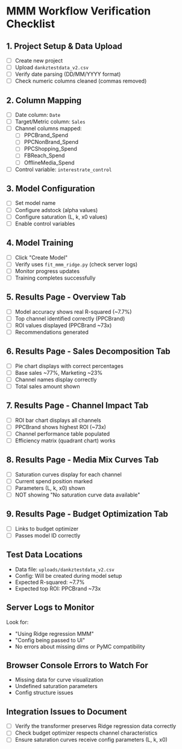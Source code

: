 # MMM Workflow Verification Checklist

## 1. Project Setup & Data Upload
- [ ] Create new project
- [ ] Upload `dankztestdata_v2.csv`
- [ ] Verify date parsing (DD/MM/YYYY format)
- [ ] Check numeric columns cleaned (commas removed)

## 2. Column Mapping
- [ ] Date column: `Date`
- [ ] Target/Metric column: `Sales`
- [ ] Channel columns mapped:
  - [ ] PPCBrand_Spend
  - [ ] PPCNonBrand_Spend
  - [ ] PPCShopping_Spend
  - [ ] FBReach_Spend
  - [ ] OfflineMedia_Spend
- [ ] Control variable: `interestrate_control`

## 3. Model Configuration
- [ ] Set model name
- [ ] Configure adstock (alpha values)
- [ ] Configure saturation (L, k, x0 values)
- [ ] Enable control variables

## 4. Model Training
- [ ] Click "Create Model"
- [ ] Verify uses `fit_mmm_ridge.py` (check server logs)
- [ ] Monitor progress updates
- [ ] Training completes successfully

## 5. Results Page - Overview Tab
- [ ] Model accuracy shows real R-squared (~7.7%)
- [ ] Top channel identified correctly (PPCBrand)
- [ ] ROI values displayed (PPCBrand ~73x)
- [ ] Recommendations generated

## 6. Results Page - Sales Decomposition Tab
- [ ] Pie chart displays with correct percentages
- [ ] Base sales ~77%, Marketing ~23%
- [ ] Channel names display correctly
- [ ] Total sales amount shown

## 7. Results Page - Channel Impact Tab
- [ ] ROI bar chart displays all channels
- [ ] PPCBrand shows highest ROI (~73x)
- [ ] Channel performance table populated
- [ ] Efficiency matrix (quadrant chart) works

## 8. Results Page - Media Mix Curves Tab
- [ ] Saturation curves display for each channel
- [ ] Current spend position marked
- [ ] Parameters (L, k, x0) shown
- [ ] NOT showing "No saturation curve data available"

## 9. Results Page - Budget Optimization Tab
- [ ] Links to budget optimizer
- [ ] Passes model ID correctly

## Test Data Locations
- Data file: `uploads/dankztestdata_v2.csv`
- Config: Will be created during model setup
- Expected R-squared: ~7.7%
- Expected top ROI: PPCBrand ~73x

## Server Logs to Monitor
Look for:
- "Using Ridge regression MMM"
- "Config being passed to UI"
- No errors about missing dims or PyMC compatibility

## Browser Console Errors to Watch For
- Missing data for curve visualization
- Undefined saturation parameters
- Config structure issues

## Integration Issues to Document
- [ ] Verify the transformer preserves Ridge regression data correctly
- [ ] Check budget optimizer respects channel characteristics
- [ ] Ensure saturation curves receive config parameters (L, k, x0)